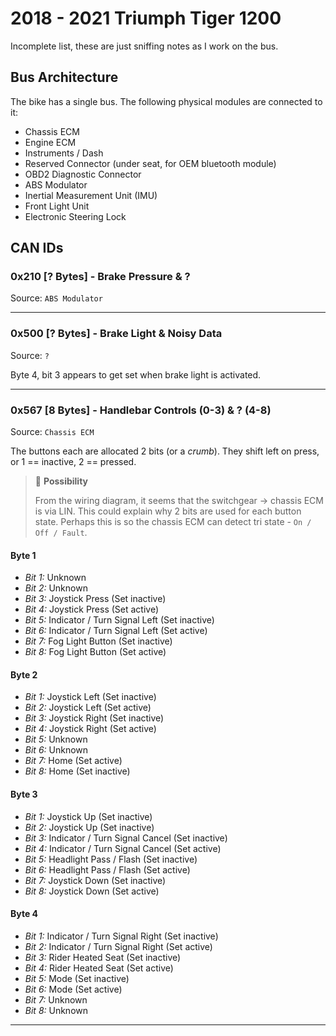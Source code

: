 # 2018 - 2021 Triumph Tiger 1200

Incomplete list, these are just sniffing notes as I work on the bus.

## Bus Architecture

The bike has a single bus. The following physical modules are connected to it:

- Chassis ECM
- Engine ECM
- Instruments / Dash
- Reserved Connector (under seat, for OEM bluetooth module)
- OBD2 Diagnostic Connector
- ABS Modulator
- Inertial Measurement Unit (IMU)
- Front Light Unit
- Electronic Steering Lock

## CAN IDs

### 0x210 [? Bytes] - Brake Pressure & ?

Source: `ABS Modulator`

---

### 0x500 [? Bytes] - Brake Light & Noisy Data

Source: `?`

Byte 4, bit 3 appears to get set when brake light is activated.

---

### 0x567 [8 Bytes] - Handlebar Controls (0-3) & ? (4-8) 

Source: `Chassis ECM`

The buttons each are allocated 2 bits (or a *crumb*). They shift left on press, or 1 == inactive, 2 == pressed.

> :thinking: **Possibility**
> 
> From the wiring diagram, it seems that the switchgear -> chassis ECM is via LIN. This could explain why 2 bits are used for each button state. Perhaps this is so the chassis ECM can detect tri state - `On / Off / Fault`.

#### Byte 1

- *Bit 1:* Unknown
- *Bit 2:* Unknown
- *Bit 3:* Joystick Press (Set inactive)
- *Bit 4:* Joystick Press (Set active)
- *Bit 5:* Indicator / Turn Signal Left (Set inactive)
- *Bit 6:* Indicator / Turn Signal Left (Set active)
- *Bit 7:* Fog Light Button (Set inactive)
- *Bit 8:* Fog Light Button (Set active)

#### Byte 2

- *Bit 1:* Joystick Left (Set inactive)
- *Bit 2:* Joystick Left (Set active)
- *Bit 3:* Joystick Right (Set inactive)
- *Bit 4:* Joystick Right (Set active)
- *Bit 5:* Unknown
- *Bit 6:* Unknown
- *Bit 7:* Home (Set active)
- *Bit 8:* Home (Set inactive)

#### Byte 3

- *Bit 1:* Joystick Up (Set inactive)
- *Bit 2:* Joystick Up (Set inactive)
- *Bit 3:* Indicator / Turn Signal Cancel (Set inactive)
- *Bit 4:* Indicator / Turn Signal Cancel (Set active)
- *Bit 5:* Headlight Pass / Flash (Set inactive)
- *Bit 6:* Headlight Pass / Flash (Set active)
- *Bit 7:* Joystick Down (Set inactive)
- *Bit 8:* Joystick Down (Set active)

#### Byte 4

- *Bit 1:* Indicator / Turn Signal Right (Set inactive)
- *Bit 2:* Indicator / Turn Signal Right (Set active)
- *Bit 3:* Rider Heated Seat (Set inactive)
- *Bit 4:* Rider Heated Seat (Set active)
- *Bit 5:* Mode (Set inactive)
- *Bit 6:* Mode (Set active)
- *Bit 7:* Unknown
- *Bit 8:* Unknown

---
